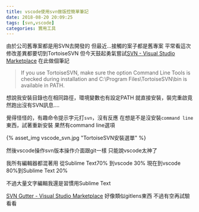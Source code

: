 ```yaml
---
title: vscode使用svn做版控簡單筆記
date: 2018-08-20 20:09:25
tags: [svn,vscode]
categories: 實用工具
---
```


由於公司舊專案都是用SVN去開發的
但最近...接觸的案子都是舊專案
平常看這次修改差異都要切到TortoiseSVN
但今天鼓起勇氣嘗試[SVN - Visual Studio Marketplace](https://marketplace.visualstudio.com/items?itemName=johnstoncode.svn-scm)
在此做個筆記

<!--more-->

>If you use TortoiseSVN, make sure the option Command Line Tools is checked during installation and C:\Program Files\TortoiseSVN\bin is available in PATH.

想說我安裝目錄也在相同路徑，環境變數也有設定PATH
就直接安裝，裝完重啟竟然跑出沒有SVN訊息....

覺得怪怪的，有趣命令提示字元打`svn`，沒有反應
在想是不是沒安裝`command line`東西，試著重新安裝
果然有command line選項

{% asset_img vscode_svn.jpg "TortoiseSVN安裝選單" %}


然後vscode操作svn版本操作介面跟git一樣
只能說vscode太神了


我所有編輯器都混著用
從Sublime Text70% 到vscode 30%
現在到vscode 80%到Sublime Text 20%

不過大量文字編輯我還是習慣用Sublime Text


[SVN Gutter - Visual Studio Marketplace](https://marketplace.visualstudio.com/items?itemName=beaugust.blamer-vs)
好像類似gitlens東西
不過有空再試驗看看